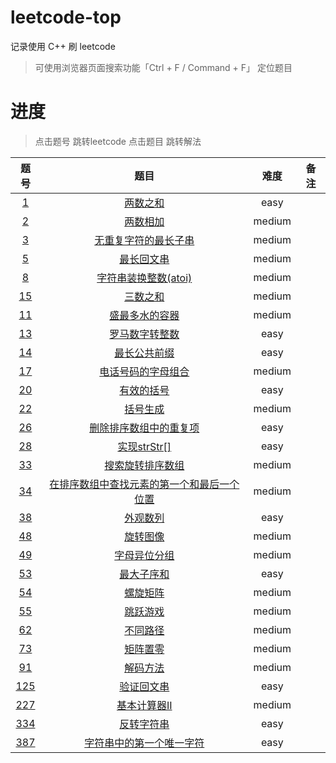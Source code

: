 # leetcode-top

记录使用 C++ 刷 leetcode

> 可使用浏览器页面搜索功能「Ctrl + F / Command + F」 定位题目

# 进度

> 点击题号 跳转leetcode
> 点击题目 跳转解法

|                             题号                             |                             题目                             |  难度  | 备注 |
| :----------------------------------------------------------: | :----------------------------------------------------------: | :----: | :--: |
|        [1](https://leetcode-cn.com/problems/two-sum/)        |                   [两数之和](/easy/1.cpp)                    |  easy  |      |
|    [2](https://leetcode-cn.com/problems/add-two-numbers/)    |                  [两数相加](/medium/2.cpp)                   | medium |      |
| [3](https://leetcode-cn.com/problems/longest-substring-without-repeating-characters/) |            [无重复字符的最长子串](/medium/3.cpp)             | medium |      |
| [5](https://leetcode-cn.com/problems/longest-palindromic-substring/) |                 [最长回文串](/medium/5.cpp)                  | medium |      |
| [8](https://leetcode-cn.com/problems/string-to-integer-atoi/) |            [字符串装换整数(atoi)](/medium/8.cpp)             | medium |      |
|         [15](https://leetcode-cn.com/problems/3sum/)         |                  [三数之和](/medium/15.cpp)                  | medium |      |
| [11](https://leetcode-cn.com/problems/container-with-most-water/) |               [盛最多水的容器](/medium/11.cpp)               | medium |      |
|   [13](https://leetcode-cn.com/problems/roman-to-integer/)   |               [罗马数字转整数](/medium/13.cpp)               |  easy  |      |
| [14](https://leetcode-cn.com/problems/longest-common-prefix/) |                 [最长公共前缀](/easy/14.cpp)                 |  easy  |      |
| [17](https://leetcode-cn.com/problems/letter-combinations-of-a-phone-number/) |             [电话号码的字母组合](/medium/17.cpp)             | medium |      |
|  [20](https://leetcode-cn.com/problems/valid-parentheses/)   |                  [有效的括号](/easy/20.cpp)                  |  easy  |      |
| [22](https://leetcode-cn.com/problems/generate-parentheses/) |                  [括号生成](/medium/22.cpp)                  | medium |      |
| [26](https://leetcode-cn.com/problems/remove-duplicates-from-sorted-array/) |            [删除排序数组中的重复项](/easy/26.cpp)            |  easy  |      |
|   [28](https://leetcode-cn.com/problems/implement-strstr/)   |                 [实现strStr[]](/easy/28.cpp)                 |  easy  |      |
| [33](https://leetcode-cn.com/problems/search-in-rotated-sorted-array/) |              [搜索旋转排序数组](/medium/33/cpp)              | medium |      |
| [34](https://leetcode-cn.com/problems/find-first-and-last-position-of-element-in-sorted-array/) | [在排序数组中查找元素的第一个和最后一个位置](/medium/34.cpp) | medium |      |
|    [38](https://leetcode-cn.com/problems/count-and-say/)     |                   [外观数列](/easy/38.cpp)                   |  easy  |      |
|     [48](https://leetcode-cn.com/problems/rotate-image/)     |                  [旋转图像](/medium/48.cpp)                  | medium |      |
|    [49](https://leetcode-cn.com/problems/group-anagrams/)    |                [字母异位分组](/mediun/49.cpp)                | medium |      |
|   [53](https://leetcode-cn.com/problems/maximum-subarray/)   |                  [最大子序和](/easy/53.cpp)                  |  easy  |      |
|    [54](https://leetcode-cn.com/problems/spiral-matrix/)     |                  [螺旋矩阵](/medium/54.cpp)                  | medium |      |
|      [55](https://leetcode-cn.com/problems/jump-game/)       |                  [跳跃游戏](/medium/55.cpp)                  | medium |      |
|     [62](https://leetcode-cn.com/problems/unique-paths/)     |                  [不同路径](/medium/62.cpp)                  | medium |      |
|  [73](https://leetcode-cn.com/problems/set-matrix-zeroes/)   |                  [矩阵置零](/medium/73.cpp)                  | medium |      |
|     [91](https://leetcode-cn.com/problems/decode-ways/)      |                  [解码方法](/medium/91.cpp)                  | medium |      |
|  [125](https://leetcode-cn.com/problems/valid-palindrome/)   |                 [验证回文串](/easy/125.cpp)                  |  easy  |      |
| [227](https://leetcode-cn.com/problems/basic-calculator-ii/) |               [基本计算器II](/medium/227.cpp)                | medium |      |
|   [334](https://leetcode-cn.com/problems/reverse-string/)    |                 [反转字符串](/easy/334.cpp)                  |  easy  |      |
| [387](https://leetcode-cn.com/problems/first-unique-character-in-a-string/) |          [字符串中的第一个唯一字符](/easy/387.cpp)           |  easy  |      |

